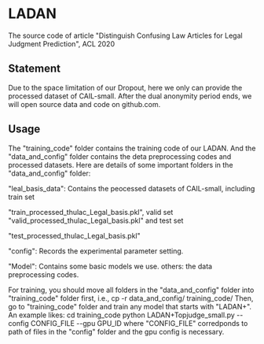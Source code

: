 # LADAN
The source code of article "Distinguish Confusing Law Articles for Legal Judgment Prediction", ACL 2020

## Statement
Due to the space limitation of our Dropout, here we only can provide the processed dataset of CAIL-small. After the dual anonymity period ends, we will open source data and code on github.com.
## Usage
The "training_code" folder contains the training code of our LADAN. And the "data_and_config" folder contains the deta preprocessing codes and processed datasets. 
Here are details of some important folders in the "data_and_config" folder:
	
"leal_basis_data": Contains the peocessed datasets of CAIL-small, including train set

"train_processed_thulac_Legal_basis.pkl", valid set "valid_processed_thulac_Legal_basis.pkl" and test set 

"test_processed_thulac_Legal_basis.pkl"

"config": Records the experimental parameter setting.

"Model": Contains some basic models we use.
others: the data preprocessing codes.
	
For training, you should move all folders in the "data_and_config" folder into "training_code" folder first, i.e.,
		cp -r data_and_config/ training_code/
Then, go to "training_code" folder and train any model that starts with "LADAN+". An example likes:
		cd training_code
		python LADAN+Topjudge_small.py --config CONFIG_FILE --gpu GPU_ID
where "CONFIG_FILE" corredponds to path of files in the "config" folder and the gpu config is necessary.
